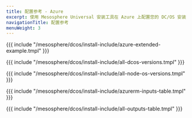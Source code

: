 ```yaml
---
title: 配置参考 - Azure
excerpt: 使用 Mesosphere Universal 安装工具在 Azure 上配置您的 DC/OS 安装
navigationTitle: 配置参考
menuWeight: 3
---
```


{{{ include "/mesosphere/dcos/install-include/azure-extended-example.tmpl" }}}

{{{ include "/mesosphere/dcos/install-include/all-dcos-versions.tmpl" }}}

{{{ include "/mesosphere/dcos/install-include/all-node-os-versions.tmpl" }}}

{{{ include "/mesosphere/dcos/install-include/azurerm-inputs-table.tmpl" }}}

{{{ include "/mesosphere/dcos/install-include/all-outputs-table.tmpl" }}}
